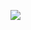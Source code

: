 <a href="https://discord.com" target="_blank"><img src="https://img.shields.io/badge/discord [ Hɪɴɢɢᴜ ]#3617-2762F8?style=flat-square&logo=Discord&logoColor=white"/></a>
